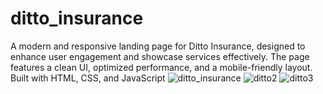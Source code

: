# ditto_insurance
A modern and responsive landing page for Ditto Insurance, designed to enhance user engagement and showcase services effectively. The page features a clean UI, optimized performance, and a mobile-friendly layout. Built with HTML, CSS, and JavaScript
![ditto_insurance](https://github.com/user-attachments/assets/79c055ad-89a5-46f4-b009-28c345292028)
![ditto2](https://github.com/user-attachments/assets/3f46c635-3637-4c32-8bca-f7610fab5c81)
![ditto3](https://github.com/user-attachments/assets/3b577a64-99fe-465f-8de4-f16a8f7a80c8)
